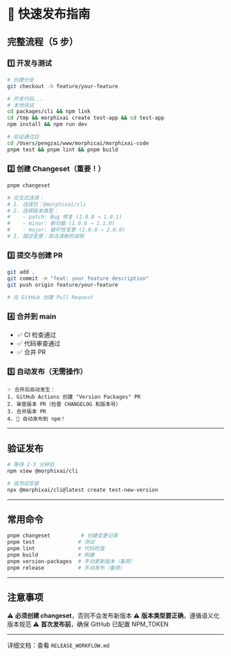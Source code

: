 # 🚀 快速发布指南

## 完整流程（5 步）

### 1️⃣ 开发与测试
```bash
# 创建分支
git checkout -b feature/your-feature

# 开发代码...
# 本地测试
cd packages/cli && npm link
cd /tmp && morphixai create test-app && cd test-app
npm install && npm run dev

# 验证通过后
cd /Users/pengzai/www/morphicai/morphixai-code
pnpm test && pnpm lint && pnpm build
```

### 2️⃣ 创建 Changeset（重要！）
```bash
pnpm changeset

# 交互式选择：
# 1. 选择包：@morphixai/cli
# 2. 选择版本类型：
#    - patch: Bug 修复 (1.0.0 → 1.0.1)
#    - minor: 新功能 (1.0.0 → 1.1.0)
#    - major: 破坏性变更 (1.0.0 → 2.0.0)
# 3. 描述变更：简洁清晰的说明
```

### 3️⃣ 提交与创建 PR
```bash
git add .
git commit -m "feat: your feature description"
git push origin feature/your-feature

# 在 GitHub 创建 Pull Request
```

### 4️⃣ 合并到 main
- ✅ CI 检查通过
- ✅ 代码审查通过
- ✅ 合并 PR

### 5️⃣ 自动发布（无需操作）
```
✨ 合并后自动发生：
1. GitHub Actions 创建 "Version Packages" PR
2. 审查版本 PR（检查 CHANGELOG 和版本号）
3. 合并版本 PR
4. 🎉 自动发布到 npm！
```

---

## 验证发布
```bash
# 等待 2-3 分钟后
npm view @morphixai/cli

# 或测试安装
npx @morphixai/cli@latest create test-new-version
```

---

## 常用命令
```bash
pnpm changeset          # 创建变更记录
pnpm test              # 测试
pnpm lint              # 代码检查
pnpm build             # 构建
pnpm version-packages  # 手动更新版本（备用）
pnpm release           # 手动发布（备用）
```

---

## 注意事项

⚠️ **必须创建 changeset**，否则不会发布新版本
⚠️ **版本类型要正确**，遵循语义化版本规范
⚠️ **首次发布前**，确保 GitHub 已配置 NPM_TOKEN

---

详细文档：查看 `RELEASE_WORKFLOW.md`
